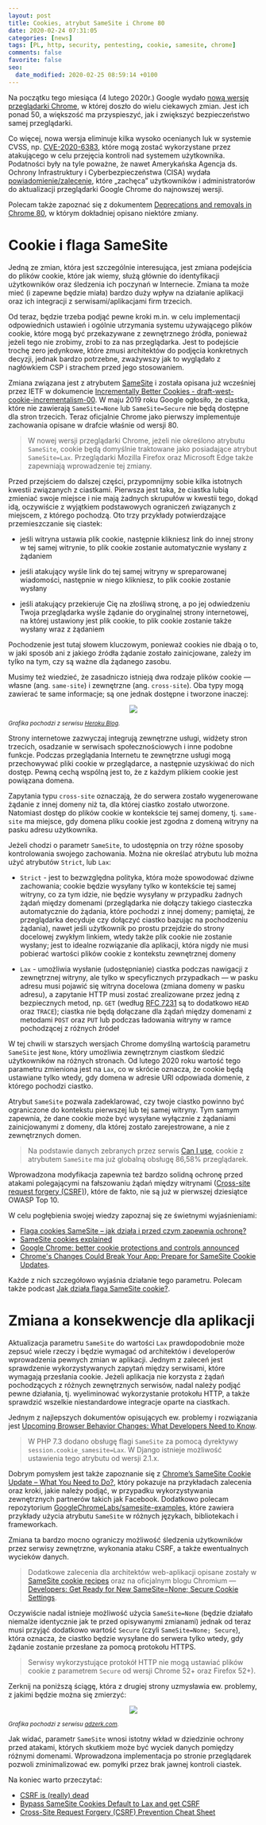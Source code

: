 ```yaml
---
layout: post
title: Cookies, atrybut SameSite i Chrome 80
date: 2020-02-24 07:31:05
categories: [news]
tags: [PL, http, security, pentesting, cookie, samesite, chrome]
comments: false
favorite: false
seo:
  date_modified: 2020-02-25 08:59:14 +0100
---
```


Na początku tego miesiąca (4 lutego 2020r.) Google wydało [nową wersję przeglądarki Chrome](https://developers.google.com/web/updates/2020/02/nic80), w której doszło do wielu ciekawych zmian. Jest ich ponad 50, a większość ma przyspieszyć, jak i zwiększyć bezpieczeństwo samej przeglądarki.

Co więcej, nowa wersja eliminuje kilka wysoko ocenianych luk w systemie CVSS, np. [CVE-2020-6383](https://borncity.com/win/2020/02/22/sicherheitsupdate-edge-80-0-361-57-21-feb-2020/), które mogą zostać wykorzystane przez atakującego w celu przejęcia kontroli nad systemem użytkownika. Podatności były na tyle poważne, że nawet Amerykańska Agencja ds. Ochrony Infrastruktury i Cyberbezpieczeństwa (CISA) wydała [powiadomienie/zalecenie](https://www.us-cert.gov/ncas/current-activity/2020/02/21/google-releases-security-updates-chrome), które „zachęca” użytkowników i administratorów do aktualizacji przeglądarki Google Chrome do najnowszej wersji.

Polecam także zapoznać się z dokumentem [Deprecations and removals in Chrome 80](https://developers.google.com/web/updates/2019/12/chrome-80-deps-rems), w którym dokładniej opisano niektóre zmiany.

# Cookie i flaga SameSite

Jedną ze zmian, która jest szczególnie interesująca, jest zmiana podejścia do plików cookie, które jak wiemy, służą głównie do identyfikacji użytkowników oraz śledzenia ich poczynań w Internecie. Zmiana ta może mieć (i zapewne będzie miała) bardzo duży wpływ na działanie aplikacji oraz ich integracji z serwisami/aplikacjami firm trzecich.

Od teraz, będzie trzeba podjąć pewne kroki m.in. w celu implementacji odpowiednich ustawień i ogólnie utrzymania systemu używającego plików cookie, które mogą być przekazywane z zewnętrznego źródła, ponieważ jeżeli tego nie zrobimy, zrobi to za nas przeglądarka. Jest to podejście trochę zero jedynkowe, które zmusi architektów do podjęcia konkretnych decyzji, jednak bardzo potrzebne, zważywszy jak to wyglądało z nagłówkiem CSP i strachem przed jego stosowaniem.

Zmiana związana jest z atrybutem [SameSite](https://tools.ietf.org/html/draft-west-first-party-cookies-07) i została opisana już wcześniej przez IETF w dokumencie [Incrementally Better Cookies - draft-west-cookie-incrementalism-00](https://tools.ietf.org/html/draft-west-cookie-incrementalism-00). W maju 2019 roku Google ogłosiło, że ciastka, które nie zawierają `SameSite=None` lub `SameSite=Secure` nie będą dostępne dla stron trzecich. Teraz oficjalnie Chrome jako pierwszy implementuje zachowania opisane w drafcie właśnie od wersji 80.

  > W nowej wersji przeglądarki Chrome, jeżeli nie określono atrybutu `SameSite`, cookie będą domyślnie traktowane jako posiadające atrybut `SameSite=Lax`. Przeglądarki Mozilla Firefox oraz Microsoft Edge także zapewniają wprowadzenie tej zmiany.

Przed przejściem do dalszej części, przypomnijmy sobie kilka istotnych kwestii związanych z ciastkami. Pierwsza jest taka, że ciastka lubią zmieniać swoje miejsce i nie mają żadnych skrupułów w kwestii tego, dokąd idą, oczywiście z wyjątkiem podstawowych ograniczeń związanych z miejscem, z którego pochodzą. Oto trzy przykłady potwierdzające przemieszczanie się ciastek:

- jeśli witryna ustawia plik cookie, następnie klikniesz link do innej strony w tej samej witrynie, to plik cookie zostanie automatycznie wysłany z żądaniem

- jeśli atakujący wyśle link do tej samej witryny w spreparowanej wiadomości, następnie w niego klikniesz, to plik cookie zostanie wysłany

- jeśli atakujący przekieruje Cię na złośliwą stronę, a po jej odwiedzeniu Twoja przeglądarka wyśle żądanie do oryginalnej strony internetowej, na której ustawiony jest plik cookie, to plik cookie zostanie także wysłany wraz z żądaniem

Pochodzenie jest tutaj słowem kluczowym, ponieważ cookies nie dbają o to, w jaki sposób ani z jakiego źródła żądanie zostało zainicjowane, zależy im tylko na tym, czy są ważne dla żądanego zasobu.

Musimy też wiedzieć, że zasadniczo istnieją dwa rodzaje plików cookie — własne (ang. `same-site`) i zewnętrzne (ang. `cross-site`). Oba typy mogą zawierać te same informacje; są one jednak dostępne i tworzone inaczej:

<p align="center">
  <img src="/assets/img/posts/cookie-comparison.png">
</p>

<sup><i>Grafika pochodzi z serwisu [Heroku Blog](https://blog.heroku.com/chrome-changes-samesite-cookie).</i></sup>

Strony internetowe zazwyczaj integrują zewnętrzne usługi, widżety stron trzecich, osadzanie w serwisach społecznościowych i inne podobne funkcje. Podczas przeglądania Internetu te zewnętrzne usługi mogą przechowywać pliki cookie w przeglądarce, a następnie uzyskiwać do nich dostęp. Pewną cechą wspólną jest to, że z każdym plikiem cookie jest powiązana domena.

Zapytania typu `cross-site` oznaczają, że do serwera zostało wygenerowane żądanie z innej domeny niż ta, dla której ciastko zostało utworzone. Natomiast dostęp do plików cookie w kontekście tej samej domeny, tj. `same-site` ma miejsce, gdy domena pliku cookie jest zgodna z domeną witryny na pasku adresu użytkownika.

Jeżeli chodzi o parametr `SameSite`, to udostępnia on trzy różne sposoby kontrolowania swojego zachowania. Można nie określać atrybutu lub można użyć atrybutów `Strict`, lub `Lax`:

- `Strict` - jest to bezwzględna polityka, która może spowodować dziwne zachowania; cookie będzie wysyłany tylko w kontekście tej samej witryny, co za tym idzie, nie będzie wysyłany w przypadku żadnych żądań między domenami (przeglądarka nie dołączy takiego ciasteczka automatycznie do żądania, które pochodzi z innej domeny; pamiętaj, że przeglądarka decyduje czy dołączyć ciastko bazując na pochodzeniu żądania), nawet jeśli użytkownik po prostu przejdzie do strony docelowej zwykłym linkiem, wtedy także plik cookie nie zostanie wysłany; jest to idealne rozwiązanie dla aplikacji, która nigdy nie musi pobierać wartości plików cookie z kontekstu zewnętrznej domeny

- `Lax` - umożliwia wysłanie (udostępnianie) ciastka podczas nawigacji z zewnętrznej witryny, ale tylko w specyficznych przypadkach — w pasku adresu musi pojawić się witryna docelowa (zmiana domeny w pasku adresu), a zapytanie HTTP musi zostać zrealizowane przez jedną z bezpiecznych metod, np. `GET` (według [RFC 7231](https://tools.ietf.org/html/rfc7231#section-4.2.1) są to dodatkowo `HEAD` oraz `TRACE`); ciastka nie będą dołączane dla żądań między domenami z metodami `POST` oraz `PUT` lub podczas ładowania witryny w ramce pochodzącej z różnych źródeł

W tej chwili w starszych wersjach Chrome domyślną wartością parametru `SameSite` jest `None`, który umożliwia zewnętrznym ciastkom śledzić użytkowników na różnych stronach. Od lutego 2020 roku wartość tego parametru zmieniona jest na `Lax`, co w skrócie oznacza, że cookie będą ustawiane tylko wtedy, gdy domena w adresie URI odpowiada domenie, z którego pochodzi ciastko.

Atrybut `SameSite` pozwala zadeklarować, czy twoje ciastko powinno być ograniczone do kontekstu pierwszej lub tej samej witryny. Tym samym zapewnia, że dane cookie może być wysyłane wyłącznie z żądaniami zainicjowanymi z domeny, dla której zostało zarejestrowane, a nie z zewnętrznych domen.

  > Na podstawie danych zebranych przez serwis [Can I use](https://caniuse.com/#feat=same-site-cookie-attribute), cookie z atrybutem `SameSite` ma już globalną obsługę 86,58% przeglądarek.

Wprowadzona modyfikacja zapewnia też bardzo solidną ochronę przed atakami polegającymi na fałszowaniu żądań między witrynami ([Cross-site request forgery (CSRF)](https://portswigger.net/web-security/csrf)), które de fakto, nie są już w pierwszej dziesiątce OWASP Top 10.

W celu pogłębienia swojej wiedzy zapoznaj się ze świetnymi wyjaśnieniami:

- [Flaga cookies SameSite – jak działa i przed czym zapewnia ochronę?](https://sekurak.pl/flaga-cookies-samesite-jak-dziala-i-przed-czym-zapewnia-ochrone/)
- [SameSite cookies explained](https://web.dev/samesite-cookies-explained/)
- [Google Chrome: better cookie protections and controls announced](https://www.ghacks.net/2019/05/08/google-chrome-better-cookie-protections-and-controls-announced/)
- [Chrome's Changes Could Break Your App: Prepare for SameSite Cookie Updates](https://blog.heroku.com/chrome-changes-samesite-cookie).

Każde z nich szczegółowo wyjaśnia działanie tego parametru. Polecam także podcast [Jak działa flaga SameSite cookie?](https://podtail.com/it/podcast/kacper-szurek/jak-dzia-a-flaga-samesite-cookie/).

# Zmiana a konsekwencje dla aplikacji

Aktualizacja parametru `SameSite` do wartości `Lax` prawdopodobnie może zepsuć wiele rzeczy i będzie wymagać od architektów i developerów wprowadzenia pewnych zmian w aplikacji. Jednym z zaleceń jest sprawdzenie wykorzystywanych zapytań między serwisami, które wymagają przesłania cookie. Jeżeli aplikacja nie korzysta z żądań pochodzących z różnych zewnętrznych serwisów, nadal należy podjąć pewne działania, tj. wyeliminować wykorzystanie protokołu HTTP, a także sprawdzić wszelkie niestandardowe integracje oparte na ciastkach.

Jednym z najlepszych dokumentów opisujących ew. problemy i rozwiązania jest [Upcoming Browser Behavior Changes: What Developers Need to Know](https://auth0.com/blog/browser-behavior-changes-what-developers-need-to-know/).

  > W PHP 7.3 dodano obsługę flagi `SameSite` za pomocą dyrektywy `session.cookie_samesite=Lax`. W Django istnieje możliwość ustawienia tego atrybutu od wersji 2.1.x.

Dobrym pomysłem jest także zapoznanie się z [Chrome’s SameSite Cookie Update – What You Need to Do?](https://headerbidding.co/chrome-samesite-cookie-update/), który pokazuje na przykładach zalecenia oraz kroki, jakie należy podjąć, w przypadku wykorzystywania zewnętrznych partnerów takich jak Facebook. Dodatkowo polecam repozytorium [GoogleChromeLabs/samesite-examples](https://github.com/GoogleChromeLabs/samesite-examples), które zawiera przykłady użycia atrybutu `SameSite` w różnych językach, bibliotekach i frameworkach.

Zmiana ta bardzo mocno ograniczy możliwość śledzenia użytkowników przez serwisy zewnętrzne, wykonania ataku CSRF, a także ewentualnych wycieków danych.

  > Dodatkowe zalecenia dla architektów web-aplikacji opisane zostały w [SameSite cookie recipes](https://web.dev/samesite-cookie-recipes/) oraz na oficjalnym blogu Chromium — [Developers: Get Ready for New SameSite=None; Secure Cookie Settings](https://blog.chromium.org/2019/10/developers-get-ready-for-new.html).

Oczywiście nadal istnieje możliwość użycia `SameSite=None` (będzie działało niemalże identycznie jak te przed opisywanymi zmianami) jednak od teraz musi przyjąć dodatkowo wartość `Secure` (czyli `SameSite=None; Secure`), która oznacza, że ciastko będzie wysyłane do serwera tylko wtedy, gdy żądanie zostanie przesłane za pomocą protokołu HTTPS.

  > Serwisy wykorzystujące protokół HTTP nie mogą ustawiać plików cookie z parametrem `Secure` od wersji Chrome 52+ oraz Firefox 52+).

Zerknij na poniższą ściągę, która z drugiej strony uzmysławia ew. problemy, z jakimi będzie można się zmierzyć:

<p align="center">
  <img src="/assets/img/posts/chrome_80_samesite_recommendations.png">
</p>

<sup><i>Grafika pochodzi z serwisu [adzerk.com](https://adzerk.com/blog/chrome-samesite/).</i></sup>

Jak widać, parametr `SameSite` wnosi istotny wkład w dziedzinie ochrony przed atakami, których skutkiem może być wyciek danych pomiędzy różnymi domenami. Wprowadzona implementacja po stronie przeglądarek pozwoli zminimalizować ew. pomyłki przez brak jawnej kontroli ciastek.

Na koniec warto przeczytać:

- [CSRF is (really) dead](https://scotthelme.co.uk/csrf-is-really-dead/)
- [Bypass SameSite Cookies Default to Lax and get CSRF](https://medium.com/@renwa/bypass-samesite-cookies-default-to-lax-and-get-csrf-343ba09b9f2b)
- [Cross-Site Request Forgery (CSRF) Prevention Cheat Sheet](https://owasp.org/www-project-cheat-sheets/cheatsheets/Cross-Site_Request_Forgery_Prevention_Cheat_Sheet.html)
